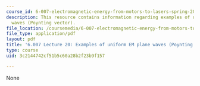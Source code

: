 ```yaml
---
course_id: 6-007-electromagnetic-energy-from-motors-to-lasers-spring-2011
description: This resource contains information regarding examples of uniform EM plane
  waves (Poynting vector).
file_location: /coursemedia/6-007-electromagnetic-energy-from-motors-to-lasers-spring-2011/3c2144742cf51b5c60a28b2f23b9f157_MIT6_007S11_lec20.pdf
file_type: application/pdf
layout: pdf
title: '6.007 Lecture 20: Examples of uniform EM plane waves (Poynting vector)'
type: course
uid: 3c2144742cf51b5c60a28b2f23b9f157

---
```

None